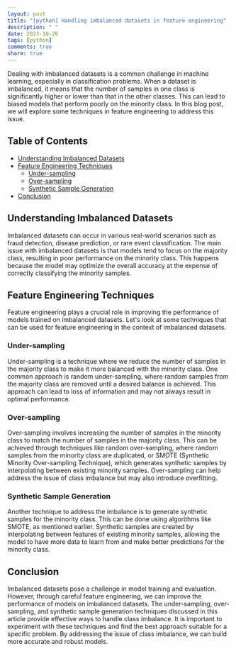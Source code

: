 ```yaml
---
layout: post
title: "[python] Handling imbalanced datasets in feature engineering"
description: " "
date: 2023-10-26
tags: [python]
comments: true
share: true
---
```


Dealing with imbalanced datasets is a common challenge in machine learning, especially in classification problems. When a dataset is imbalanced, it means that the number of samples in one class is significantly higher or lower than that in the other classes. This can lead to biased models that perform poorly on the minority class. In this blog post, we will explore some techniques in feature engineering to address this issue. 

## Table of Contents
- [Understanding Imbalanced Datasets](#understanding-imbalanced-datasets)
- [Feature Engineering Techniques](#feature-engineering-techniques)
   - [Under-sampling](#under-sampling)
   - [Over-sampling](#over-sampling)
   - [Synthetic Sample Generation](#synthetic-sample-generation)
- [Conclusion](#conclusion)

## Understanding Imbalanced Datasets

Imbalanced datasets can occur in various real-world scenarios such as fraud detection, disease prediction, or rare event classification. The main issue with imbalanced datasets is that models tend to focus on the majority class, resulting in poor performance on the minority class. This happens because the model may optimize the overall accuracy at the expense of correctly classifying the minority samples.

## Feature Engineering Techniques

Feature engineering plays a crucial role in improving the performance of models trained on imbalanced datasets. Let's look at some techniques that can be used for feature engineering in the context of imbalanced datasets.

### Under-sampling

Under-sampling is a technique where we reduce the number of samples in the majority class to make it more balanced with the minority class. One common approach is random under-sampling, where random samples from the majority class are removed until a desired balance is achieved. This approach can lead to loss of information and may not always result in optimal performance.

### Over-sampling

Over-sampling involves increasing the number of samples in the minority class to match the number of samples in the majority class. This can be achieved through techniques like random over-sampling, where random samples from the minority class are duplicated, or SMOTE (Synthetic Minority Over-sampling Technique), which generates synthetic samples by interpolating between existing minority samples. Over-sampling can help address the issue of class imbalance but may also introduce overfitting.

### Synthetic Sample Generation

Another technique to address the imbalance is to generate synthetic samples for the minority class. This can be done using algorithms like SMOTE, as mentioned earlier. Synthetic samples are created by interpolating between features of existing minority samples, allowing the model to have more data to learn from and make better predictions for the minority class.

## Conclusion

Imbalanced datasets pose a challenge in model training and evaluation. However, through careful feature engineering, we can improve the performance of models on imbalanced datasets. The under-sampling, over-sampling, and synthetic sample generation techniques discussed in this article provide effective ways to handle class imbalance. It is important to experiment with these techniques and find the best approach suitable for a specific problem. By addressing the issue of class imbalance, we can build more accurate and robust models.